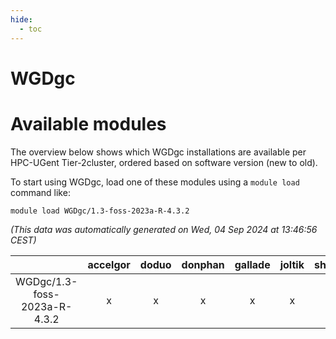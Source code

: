 ```yaml
---
hide:
  - toc
---
```


WGDgc
=====

# Available modules


The overview below shows which WGDgc installations are available per HPC-UGent Tier-2cluster, ordered based on software version (new to old).

To start using WGDgc, load one of these modules using a `module load` command like:

```shell
module load WGDgc/1.3-foss-2023a-R-4.3.2
```

*(This data was automatically generated on Wed, 04 Sep 2024 at 13:46:56 CEST)*  

| |accelgor|doduo|donphan|gallade|joltik|shinx|skitty|
| :---: | :---: | :---: | :---: | :---: | :---: | :---: | :---: |
|WGDgc/1.3-foss-2023a-R-4.3.2|x|x|x|x|x|-|x|

